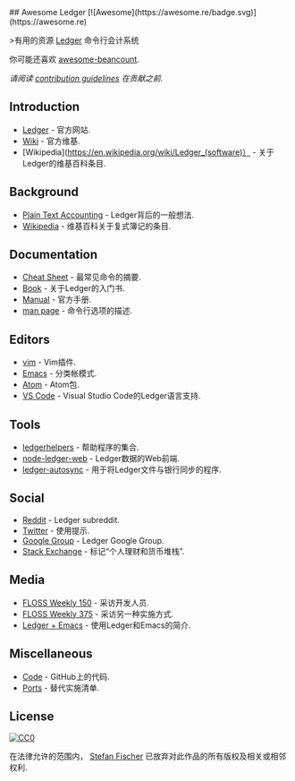 <div class="github-widget" data-repo="sfischer13/awesome-ledger"></div>
## Awesome Ledger [![Awesome](https://awesome.re/badge.svg)](https://awesome.re)

&gt;有用的资源 [Ledger](http://ledger-cli.org/) 命令行会计系统

你可能还喜欢 [awesome-beancount](https://github.com/wzyboy/awesome-beancount).

*请阅读 [contribution guidelines](https://github.com/sfischer13/awesome-ledger/blob/master/contributing.md) 在贡献之前.*


<!-- START doctoc generated TOC please keep comment here to allow auto update -->
<!-- DON'T EDIT THIS SECTION, INSTEAD RE-RUN doctoc TO UPDATE -->



<!-- END doctoc generated TOC please keep comment here to allow auto update -->

## Introduction

- [Ledger](http://ledger-cli.org/) - 官方网站.
- [Wiki](https://github.com/ledger/ledger/wiki) - 官方维基.
- [Wikipedia](https://en.wikipedia.org/wiki/Ledger_(software)） - 关于Ledger的维基百科条目.

## Background

- [Plain Text Accounting](http://plaintextaccounting.org/) -  Ledger背后的一般想法.
- [Wikipedia](https://en.wikipedia.org/wiki/Double-entry_bookkeeping_system) - 维基百科关于复式簿记的条目.

## Documentation

- [Cheat Sheet](http://ricostacruz.com/cheatsheets/ledger.html) - 最常见命令的摘要.
- [Book](https://github.com/rolfschr/GSWL-book) - 关于Ledger的入门书.
- [Manual](http://ledger-cli.org/3.0/doc/ledger3.html) - 官方手册.
- [man page](http://ledger-cli.org/3.0/doc/ledger.1.html) - 命令行选项的描述.

## Editors
- [vim](https://github.com/ledger/vim-ledger) -  Vim插件.
- [Emacs](http://www.ledger-cli.org/3.0/doc/ledger-mode.html) - 分类帐模式.
- [Atom](https://atom.io/packages/language-ledger) -  Atom包.
- [VS Code](https://github.com/mariosangiorgio/vscode-ledger) -  Visual Studio Code的Ledger语言支持.

## Tools

- [ledgerhelpers](https://github.com/Rudd-O/ledgerhelpers) - 帮助程序的集合.
- [node-ledger-web](https://github.com/slashdotdash/node-ledger-web) -  Ledger数据的Web前端.
- [ledger-autosync](https://github.com/egh/ledger-autosync) - 用于将Ledger文件与银行同步的程序.

## Social

- [Reddit](https://www.reddit.com/r/ledger/) -  Ledger subreddit.
- [Twitter](https://twitter.com/LedgerTips) - 使用提示.
- [Google Group](https://groups.google.com/forum/#!forum/ledger-cli) -  Ledger Google Group.
- [Stack Exchange](https://money.stackexchange.com/search?q=ledger-cli) - 标记“个人理财和货币堆栈”.

## Media

- [FLOSS Weekly 150](https://twit.tv/shows/floss-weekly/episodes/150) - 采访开发人员.
- [FLOSS Weekly 375](https://twit.tv/shows/floss-weekly/episodes/375) - 采访另一种实施方式.
- [Ledger + Emacs](https://www.youtube.com/watch?v=cjoCNRpLanY) - 使用Ledger和Emacs的简介.

## Miscellaneous

- [Code](https://github.com/ledger/ledger) -  GitHub上的代码.
- [Ports](https://github.com/ledger/ledger/wiki/Ports) - 替代实施清单.

## License

[![CC0](http://mirrors.creativecommons.org/presskit/buttons/88x31/svg/cc-zero.svg)](https://creativecommons.org/publicdomain/zero/1.0/)

在法律允许的范围内， [Stefan Fischer](https://github.com/sfischer13) 已放弃对此作品的所有版权及相关或相邻权利.
